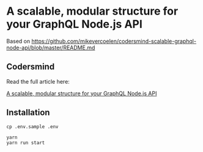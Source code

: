 # A scalable, modular structure for your GraphQL Node.js API

Based on <https://github.com/mikevercoelen/codersmind-scalable-graphql-node-api/blob/master/README.md>

## Codersmind

Read the full article here:

[A scalable, modular structure for your GraphQL Node.js API](https://codersmind.com/scalable-modular-structure-graphql-node-api)

## Installation

```shell
cp .env.sample .env

yarn
yarn run start
```
